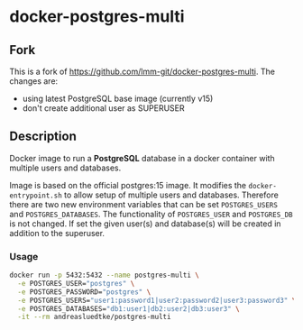 # docker-postgres-multi


## Fork
This is a fork of https://github.com/lmm-git/docker-postgres-multi. The changes are:

- using latest PostgreSQL base image (currently v15)
- don't create additional user as SUPERUSER

## Description

Docker image to run a **PostgreSQL** database in a docker container with multiple users and databases.

Image is based on the official postgres:15 image. It modifies the `docker-entrypoint.sh` to allow setup of multiple users and databases. Therefore there are two new environment variables that can be set `POSTGRES_USERS` and `POSTGRES_DATABASES`. The functionality of `POSTGRES_USER` and `POSTGRES_DB` is not changed. If set the given user(s) and database(s) will be created in addition to the superuser.

### Usage

```sh
docker run -p 5432:5432 --name postgres-multi \
  -e POSTGRES_USER="postgres" \
  -e POSTGRES_PASSWORD="postgres" \
  -e POSTGRES_USERS="user1:password1|user2:password2|user3:password3" \
  -e POSTGRES_DATABASES="db1:user1|db2:user2|db3:user3" \
  -it --rm andreasluedtke/postgres-multi
```
